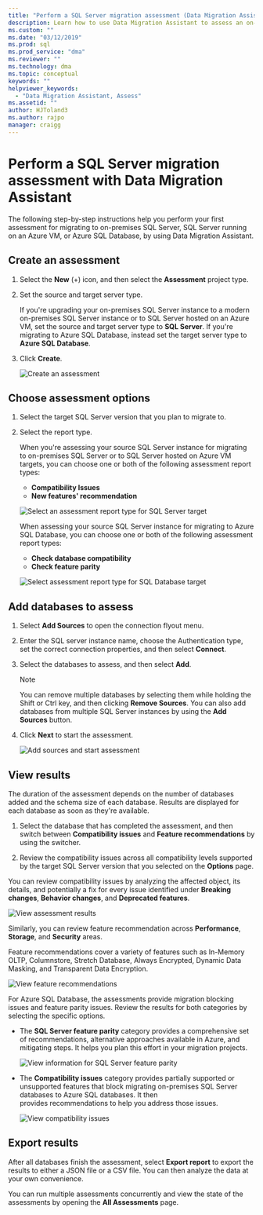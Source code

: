 ```yaml
---
title: "Perform a SQL Server migration assessment (Data Migration Assistant) | Microsoft Docs"
description: Learn how to use Data Migration Assistant to assess an on-premises SQL Server before migrating to another SQL Server or to Azure SQL Database
ms.custom: ""
ms.date: "03/12/2019"
ms.prod: sql
ms.prod_service: "dma"
ms.reviewer: ""
ms.technology: dma
ms.topic: conceptual
keywords: ""
helpviewer_keywords: 
  - "Data Migration Assistant, Assess"
ms.assetid: ""
author: HJToland3
ms.author: rajpo
manager: craigg
---
```


# Perform a SQL Server migration assessment with Data Migration Assistant

The following step-by-step instructions help you perform your first assessment for migrating to on-premises SQL Server, SQL Server running on an Azure VM, or Azure SQL Database, by using Data Migration Assistant.

## Create an assessment

1.  Select the **New** (+) icon, and then select the **Assessment** project
    type.

2.  Set the source and target server type.

    If you're upgrading your on-premises SQL Server instance to a modern on-premises SQL Server instance or to SQL Server hosted on an Azure VM, set the source and target server type to **SQL Server**. If you're migrating to Azure SQL Database, instead set the target server type to **Azure SQL Database**.

3.  Click **Create**.

    ![Create an assessment](../dma/media/NewAssessment.png)

## Choose assessment options

1. Select the target SQL Server version that you plan to migrate to.

2. Select the report type.

   When you're assessing your source SQL Server instance for migrating to on-premises SQL Server or to SQL Server hosted on Azure VM targets, you can choose one or both of the following assessment report types:

    -   **Compatibility Issues**
    -   **New features' recommendation**

    ![Select an assessment report type for SQL Server target](../dma/media/AssessmentTypes.png)

   When assessing your source SQL Server instance for migrating to Azure SQL Database, you can choose one or both of the following assessment report types:

    -   **Check database compatibility**
    -   **Check feature parity**

    ![Select assessment report type for SQL Database target](../dma/media/AssessmentTypes_Azure.png)

## Add databases to assess

1.  Select **Add Sources** to open the connection flyout menu.

2.  Enter the SQL server instance name, choose the Authentication type, set the correct connection properties, and then select **Connect**.

3.  Select the databases to assess, and then select **Add**.

    > [!NOTE] 
    > You can remove multiple databases by selecting them while holding the Shift or Ctrl key, and then clicking **Remove Sources**. You can also add databases from multiple SQL Server instances by using the **Add Sources** button.

4.  Click **Next** to start the assessment.

    ![Add sources and start assessment](../dma/media/SelectDatabase.png)

## View results

The duration of the assessment depends on the number of databases added and the schema size of each database. Results are displayed for each database as soon as they're available.

1.  Select the database that has completed the assessment, and then switch between **Compatibility issues** and **Feature recommendations** by using the switcher.

2.  Review the compatibility issues across all compatibility levels supported by the target SQL Server version that you selected on the **Options** page.

You can review compatibility issues by analyzing the affected object, its details, and potentially a fix for every issue identified under **Breaking changes**, **Behavior changes**, and **Deprecated features**.

![View assessment results](../dma/media/ReviewResults.png)

Similarly, you can review feature recommendation across **Performance**, **Storage**, and **Security** areas.

Feature recommendations cover a variety of features such as In-Memory OLTP, Columnstore, Stretch Database, Always Encrypted, Dynamic Data Masking, and Transparent Data Encryption.

![View feature recommendations](../dma/media/FeatureRecommendations.png)

For Azure SQL Database, the assessments provide migration blocking issues and feature parity issues. Review the results for both categories by selecting the specific options.

- The **SQL Server feature parity** category provides a comprehensive set of recommendations, alternative approaches available in Azure, and mitigating steps. It helps you plan this effort in your migration projects.

  ![View information for SQL Server feature parity](../dma/media/SQLFeatureParity.png)

- The **Compatibility issues** category provides partially supported or unsupported features that block migrating on-premises SQL Server databases to Azure SQL databases. It then provides recommendations to help you address those issues.

  ![View compatibility issues](../dma/media/CompatibilityIssues.png)

## Export results

After all databases finish the assessment, select **Export report** to export the results to either a JSON file or a CSV file. You can then analyze the data at your own convenience.

You can run multiple assessments concurrently and view the state of the assessments by opening the **All Assessments** page.

